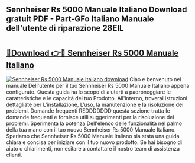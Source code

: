 ## Sennheiser Rs 5000 Manuale Italiano Download gratuit PDF - Part-GFo Italiano Manuale dell'utente di riparazione 28EIL

# <h2><a href="http://dfdeyz1.blite.top/?on=Sennheiser+Rs+5000+Manuale+Italiano">🔗Download 👉🔴 Sennheiser Rs 5000 Manuale Italiano</a></h2>

[![Sennheiser Rs 5000 Manuale Italiano download](https://i.imgur.com/lujVjoI.png)](http://dfdeyz1.blite.top/?on=Sennheiser+Rs+5000+Manuale+Italiano)
Ciao e benvenuto nel manuale Dell'utente per il tuo Sennheiser Rs 5000 Manuale Italiano appena configurato. Questa guida ha lo scopo di aiutarti a padroneggiare le caratteristiche e le capacità del tuo Prodotto. All'interno, troverai istruzioni dettagliate per L'installazione, L'uso, la manutenzione e la risoluzione dei problemi. Domande frequenti REDDDDDDD questa sezione tratta le domande frequenti e fornisce utili suggerimenti per la risoluzione dei problemi. Sperimenta la potenza Dell'elenco delle funzionalità nel palmo della tua mano con il tuo nuovo Sennheiser Rs 5000 Manuale Italiano. Speriamo che Sennheiser Rs 5000 Manuale Italiano sia stata una guida chiara e concisa per iniziare con il tuo nuovo prodotto. Se hai bisogno di aiuto o chiarimenti, non esitare a contattare il nostro team di assistenza clienti.
